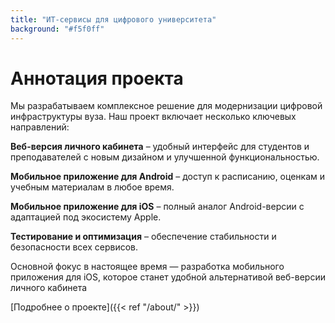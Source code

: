 ```yaml
---
title: "ИТ-сервисы для цифрового университета"
background: "#f5f0ff"
---
```



**Аннотация проекта**
=

Мы разрабатываем комплексное решение для модернизации цифровой инфраструктуры вуза. 
Наш проект включает несколько ключевых направлений:

**Веб-версия личного кабинета** – удобный интерфейс для студентов и преподавателей с новым дизайном и улучшенной функциональностью.

**Мобильное приложение для Android** – доступ к расписанию, оценкам и учебным материалам в любое время.

**Мобильное приложение для iOS** – полный аналог Android-версии с адаптацией под экосистему Apple.

**Тестирование и оптимизация** – обеспечение стабильности и безопасности всех сервисов.


Основной фокус в настоящее время — разработка мобильного приложения для iOS, которое станет удобной альтернативой веб-версии личного кабинета

[Подробнее о проекте]({{< ref "/about/" >}})
